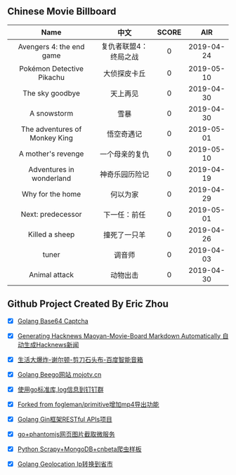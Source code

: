 ## Chinese Movie Billboard
|   Name          | 中文           | SCORE   |  AIR|
|:-------------:|:-------------:| :-----:|:-----:|
|Avengers 4: the end game | 复仇者联盟4：终局之战 |0| 2019-04-24|
|Pokémon Detective Pikachu | 大侦探皮卡丘 |0| 2019-05-10|
|The sky goodbye | 天上再见 |0| 2019-04-30|
|A snowstorm | 雪暴 |0| 2019-04-30|
|The adventures of Monkey King | 悟空奇遇记 |0| 2019-05-01|
|A mother&#39;s revenge | 一个母亲的复仇 |0| 2019-05-10|
|Adventures in wonderland | 神奇乐园历险记 |0| 2019-04-19|
|Why for the home | 何以为家 |0| 2019-04-29|
|Next: predecessor | 下一任：前任 |0| 2019-05-01|
|Killed a sheep | 撞死了一只羊 |0| 2019-04-26|
|tuner | 调音师 |0| 2019-04-03|
|Animal attack | 动物出击 |0| 2019-04-30|


## Github Project Created By Eric Zhou

- [x] [Golang Base64 Captcha](https://github.com/mojocn/base64Captcha)
- [x] [Generating Hacknews Maoyan-Movie-Board Markdown Automatically 自动生成Hacknews新闻](https://github.com/dejavuzhou/md-genie)
- [x] [生活大爆炸-谢尔顿-剪刀石头布-百度智能音箱](https://github.com/mojocn/dueros-bang-game)
- [x] [Golang Beego网站 mojotv.cn](https://github.com/mojocn/www.mojotv.cn)
- [x] [使用go标准库,log信息到钉钉群](https://github.com/mojocn/dooger)
- [x] [Forked from fogleman/primitive增加mp4导出功能](https://github.com/mojocn/primitive)
- [x] [Golang Gin框架RESTful APIs项目](https://github.com/JJJJJJJerk/ezier-golang-web-api-framework)
- [x] [go+phantomjs网页图片截取微服务](https://github.com/mojocn/screen_shot)
- [x] [Python Scrapy+MongoDB+cnbeta爬虫样板](https://github.com/mojocn/scrapy_mongodb_boilerplate_cnbeta)
- [x] [Golang Geolocation Ip转换到省市](https://github.com/mojocn/ip2location)





